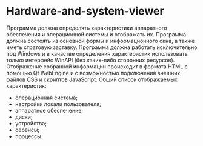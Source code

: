 # Hardware-and-system-viewer
Программа должна определять характеристики аппаратного обеспечения и операционной системы и отображать их.
Программа должна состоять из основной формы и информационного окна, а также иметь стратовую заставку.
Программа должна работать исключительно под Windows и в качастве определения характеристик использовать только интерфейс WinAPI (без каких-либо сторонних ресурсов). Отображение собранной информации происходит в формата HTML с помощью Qt WebEngine и с возможностью подключения внешних файлов CSS и скриптов JavaScript.
Общий список отображаемых характеристик:
- операционная система;
- настройки локали пользователя;
- аппаратное обеспечение;
- диски;
- устройства;
- сервисы;
- процессы.
